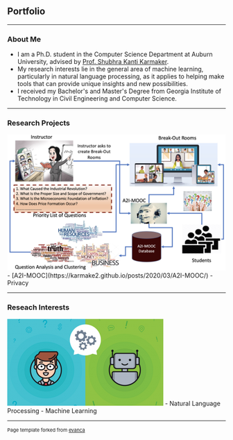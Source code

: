 
## Portfolio

------

### About Me

- I am a Ph.D. student in the Computer Science Department at Auburn University, advised by [Prof. Shubhra Kanti Karmaker](https://karmake2.github.io/).
- My research interests lie in the general area of machine learning, particularly in natural language processing, as it applies to helping make tools that can provide unique insights and new possibilities.
- I received my Bachelor's and Master's Degree from Georgia Institute of Technology in Civil Engineering and Computer Science. 

---

### Research Projects
<img src="images/A2I-MOOC.png?raw=true"/>
- [A2I-MOOC](https://karmake2.github.io/posts/2020/03/A2I-MOOC/)
- Privacy

---

### Reseach Interests
<img src="images/ml.png?raw=true"/>
- Natural Language Processing
- Machine Learning

---



<p style="font-size:11px">Page template forked from <a href="https://github.com/evanca/quick-portfolio">evanca</a></p>
<!-- Remove above link if you don't want to attibute -->
